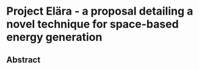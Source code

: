 # Project Elära - a proposal detailing a novel technique for space-based energy generation

## Abstract
